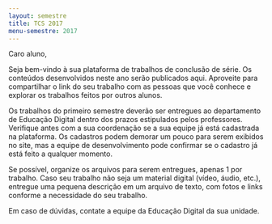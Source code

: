 ```yaml
---
layout: semestre
title: TCS 2017
menu-semestre: 2017
---
```


Caro aluno,

Seja bem-vindo à sua plataforma de trabalhos de conclusão de série. Os conteúdos desenvolvidos neste ano serão publicados aqui. Aproveite para compartilhar o link do seu trabalho com as pessoas que você conhece e explorar os trabalhos feitos por outros alunos.

Os trabalhos do primeiro semestre deverão ser entregues ao departamento de Educação Digital dentro dos prazos estipulados pelos professores. Verifique antes com a sua coordenação se a sua equipe já está cadastrada na plataforma. Os cadastros podem demorar um pouco para serem exibidos no site, mas a equipe de desenvolvimento pode confirmar se o cadastro já está feito a qualquer momento.

Se possível, organize os arquivos para serem entregues, apenas 1 por trabalho. Caso seu trabalho não seja um material digital (vídeo, áudio, etc.), entregue uma pequena descrição em um arquivo de texto, com fotos e links conforme a necessidade do seu trabalho.

Em caso de dúvidas, contate a equipe da Educação Digital da sua unidade.